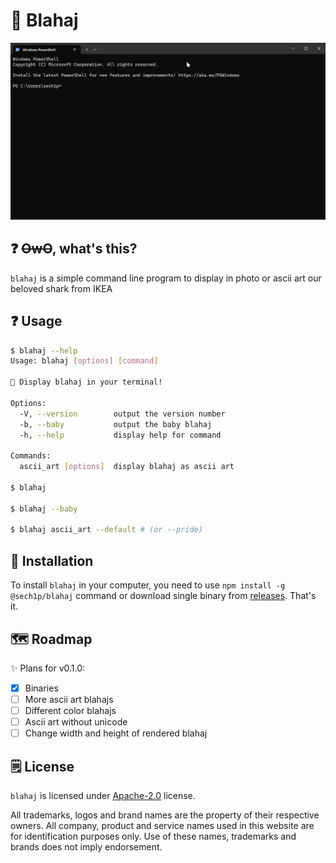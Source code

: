 # 🦈 Blahaj

<p align="center">
    <img src="images/blahaj_showcase.gif" alt="blahaj command-line program showcase" />
</p>

## ❓ ~~OwO~~, what's this?

`blahaj` is a simple command line program to display in photo or ascii art our beloved shark from IKEA

## ❓ Usage

```sh
$ blahaj --help
Usage: blahaj [options] [command]

🦈 Display blahaj in your terminal!

Options:
  -V, --version        output the version number
  -b, --baby           output the baby blahaj   
  -h, --help           display help for command 

Commands:
  ascii_art [options]  display blahaj as ascii art

$ blahaj

$ blahaj --baby

$ blahaj ascii_art --default # (or --pride)
```

## 💾 Installation

To install `blahaj` in your computer, you need to use `npm install -g @sech1p/blahaj` command or download single binary from [releases](https://github.com/sech1p/blahaj/releases). That's it.

## 🗺️ Roadmap

✨ Plans for v0.1.0:

- [X] Binaries
- [ ] More ascii art blahajs
- [ ] Different color blahajs
- [ ] Ascii art without unicode
- [ ] Change width and height of rendered blahaj

## 🗒️ License

`blahaj` is licensed under [Apache-2.0](LICENSE) license.

All trademarks, logos and brand names are the property of their respective owners. All company, product and service names used in this website are for identification purposes only. Use of these names, trademarks and brands does not imply endorsement.
